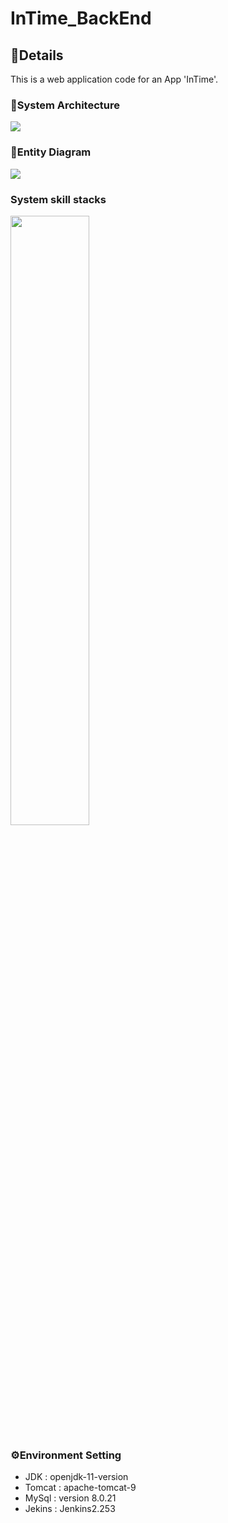 # InTime_BackEnd

## 📌Details
This is a web application code for an App 'InTime'.

### 🧷System Architecture
<img src="https://github.com/TOPCOM-INTIME/InTime_BackEnd/assets/76704436/6eb98827-c713-49bb-bdc7-031def562ac4">

### 🧷Entity Diagram
<img src="https://github.com/TOPCOM-INTIME/InTime_BackEnd/assets/76704436/dde965bf-a880-40c6-aea5-e5a877ee8164">

### System skill stacks
<img src="https://github.com/TOPCOM-INTIME/InTime_BackEnd/assets/76704436/3977ebf6-d53a-497c-836e-25bec556b30e" width="50%">

### ⚙Environment Setting
- JDK : openjdk-11-version
- Tomcat : apache-tomcat-9
- MySql : version 8.0.21
- Jekins : Jenkins2.253

